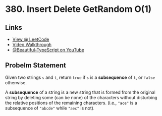 # 380. Insert Delete GetRandom O(1)

## Links

* [View @ LeetCode](https://leetcode.com/problems/is-subsequence/)
* [Video Walkthrough](https://youtu.be/4Cx8s00bQ_c)
* [@Beautiful-TypeScript on YouTube](https://www.youtube.com/@BeautifulTypeScript)

## Probelm Statement

Given two strings `s` and `t`, return `true` if `s` is a **subsequence** of `t`, or `false` otherwise.

A **subsequence** of a string is a new string that is formed from the original string by deleting some (can be none) of the characters without disturbing the relative positions of the remaining characters. (i.e., `"ace"` is a subsequence of `"abcde"` while `"aec"` is not).
